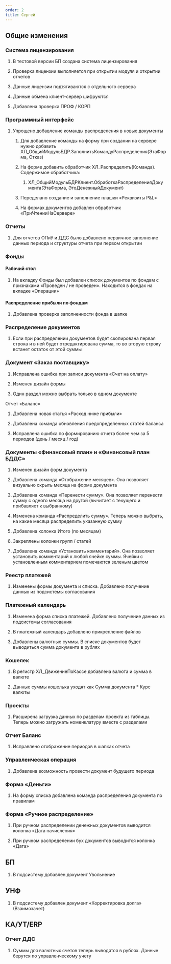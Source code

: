 ```yaml
---
order: 2
title: Сергей
---
```


## Общие изменения

### Система лицензирования

1. В тестовой версии БП создана система лицензирования

2. Проверка лицензии выполняется при открытии модуля и открытии отчетов

3. Данные лицензии подтягиваются с отдельного сервера

4. Данные обмена клиент-сервер шифруются

5. Добавлена проверка ПРОФ / КОРП

### Программный интерфейс

1. Упрощено добавление команды распределения в новые документы

   1. Для добавление команды на форму при создании на сервере нужно добавить ХЛ\_ОбщийМодульБДР.ЗаполнитьКомандуРаспределения(ЭтаФорма, Отказ)

   2. На форме добавить обработчик ХЛ\_Распределить(Команда). Содержимое обработчика:

      1. ХЛ\_ОбщийМодульБДРКлиент.ОбработкаРаспределенияДокумента(ЭтаФорма, ЭтоДенежныйДокумент)

   3. Переделано создание и заполнение плашки «Реквизиты P&L»

   4. На формах документов добавлен обработчик «ПриЧтенииНаСервере»

### Отчеты

1. Для отчетов ОПиУ и ДДС было добавлено первичное заполнение данных периода и структуры отчета при первом открытии

### Фонды

#### Рабочий стол

1. На вкладку Фонды был добавлен список документов по фондам с признаками «Проведен / не проведен». Находится в фондах на вкладке «Операции»

#### Распределение прибыли по фондам

1. Добавлена проверка заполненности фонда в шапке

### Распределение документов

1. Если при распределении документов будет скопирована первая строка и в ней будет отредактирована сумма, то во вторую строку встанет остаток от этой суммы

### Документ «Заказ поставщику»

1. Исправлена ошибка при записи документа «Счет на оплату»

2. Изменен дизайн формы

3. Один раздел можно выбрать только в одном документе

Отчет «Баланс»

1. Добавлена новая статья «Расход ниже прибыли»

2. Добавлена команда обновления предопределенных статей баланса

3. Исправлена ошибка по формированию отчета более чем за 5 периодов (день / месяц / год)

### Документы «Финансовый план» и «Финансовый план БДДС»

1. Изменен дизайн форм документа

2. Добавлена команда «Отображение месяцев». Она позволяет визуально скрыть месяца на форме документа

3. Добавлена команда «Перенести сумму». Она позволяет перенести сумму с одного месяца на другой (вычитает с текущего и прибавляет к выбранному)

4. Изменена команда «Распределить сумму». Теперь можно выбрать, на какие месяца распределить указанную сумму

5. Добавлена колонка Итого (по месяцам)

6. Закреплены колонки групп / статей

7. Добавлена команда «Установить комментарий». Она позволяет установить комментарий к любой ячейке суммы. Ячейки с установленным комментарием помечаются зеленым цветом

### Реестр платежей

1. Изменены формы документа и списка. Добавлено получение данных из подсистемы согласования

### Платежный календарь

1. Изменена форма списка платежей. Добавлено получение данных из подсистемы согласования

2. В платежный календарь добавлено прикрепление файлов

3. Добавлены валютные суммы. В списке документов будет выводиться сумма документа в рублях

### Кошелек

1. В регистр ХЛ\_ДвижениеПоКассе добавлена валюта и сумма в валюте

2. Данные суммы кошелька уходят как Сумма документа \* Курс валюты

### Проекты

1. Расширена загрузка данных по разделам проекта из таблицы. Теперь можно загружать номенклатуру вместе с разделами

### Отчет Баланс

1. Исправлено отображение периодов в шапках отчета

### Управленческая операция

1. Добавлена возможность провести документ будущего периода

### Форма «Деньги»

1. На форму списка добавлена команда распределения документа по правилам

### Форма «Ручное распределение»

1. При ручном распределении денежных документов выводится колонка «Дата начисления»

2. При ручном распределении бух документов выводится колонка «Дата»

## БП

1. В подсистему добавлен документ Увольнение

## УНФ

1. В подсистему добавлен документ «Корректировка долга» (Взаимозачет)

## КА/УТ/ERP

### Отчет ДДС

1. Суммы для валютных счетов теперь выводятся в рублях. Данные берутся по управленческому учету